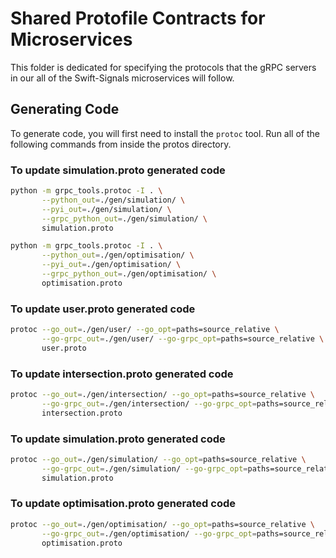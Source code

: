 # Shared Protofile Contracts for Microservices
This folder is dedicated for specifying the protocols that the gRPC servers in our all of the Swift-Signals microservices will follow.

## Generating Code
To generate code, you will first need to install the `protoc` tool.
Run all of the following commands from inside the protos directory.


### To update simulation.proto generated code

```bash
python -m grpc_tools.protoc -I . \
       --python_out=./gen/simulation/ \
       --pyi_out=./gen/simulation/ \
       --grpc_python_out=./gen/simulation/ \
       simulation.proto
```

```bash
python -m grpc_tools.protoc -I . \
       --python_out=./gen/optimisation/ \
       --pyi_out=./gen/optimisation/ \
       --grpc_python_out=./gen/optimisation/ \
       optimisation.proto
```

### To update user.proto generated code
```bash
protoc --go_out=./gen/user/ --go_opt=paths=source_relative \
       --go-grpc_out=./gen/user/ --go-grpc_opt=paths=source_relative \
       user.proto
```

### To update intersection.proto generated code
```bash
protoc --go_out=./gen/intersection/ --go_opt=paths=source_relative \
       --go-grpc_out=./gen/intersection/ --go-grpc_opt=paths=source_relative \
       intersection.proto
```

### To update simulation.proto generated code
```bash
protoc --go_out=./gen/simulation/ --go_opt=paths=source_relative \
       --go-grpc_out=./gen/simulation/ --go-grpc_opt=paths=source_relative \
       simulation.proto
```

### To update optimisation.proto generated code
```bash
protoc --go_out=./gen/optimisation/ --go_opt=paths=source_relative \
       --go-grpc_out=./gen/optimisation/ --go-grpc_opt=paths=source_relative \
       optimisation.proto
```
